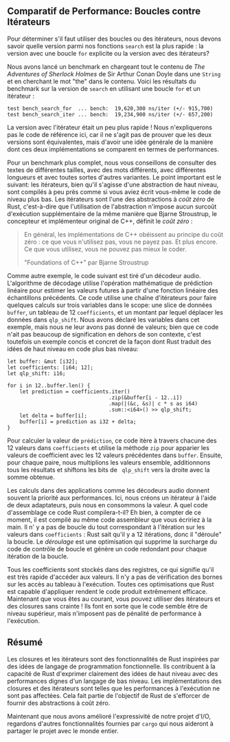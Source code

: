 ## Comparatif de Performance: Boucles contre Itérateurs

Pour déterminer s'il faut utiliser des boucles ou des itérateurs, nous devons savoir quelle version parmi nos fonctions `search` est la plus rapide : la version avec une boucle `for` explicite ou la version avec des itérateurs?

Nous avons lancé un benchmark en chargeant tout le contenu de *The Adventures of Sherlock Holmes* de Sir Arthur Conan Doyle dans une `String` et en cherchant le mot "the" dans le contenu. Voici les résultats du benchmark sur la version de `search` en utilisant une boucle `for` et un itérateur :

```text
test bench_search_for  ... bench:  19,620,300 ns/iter (+/- 915,700)
test bench_search_iter ... bench:  19,234,900 ns/iter (+/- 657,200)
```

La version avec l'itérateur était un peu plus rapide ! Nous n'expliquerons pas le code de référence ici, car il ne s'agit pas de prouver que les deux versions sont équivalentes, mais d'avoir une idée générale de la manière dont ces deux implémentations se comparent en termes de performances.

Pour un benchmark plus complet, nous vous conseillons de consulter des textes de différentes tailles, avec des mots différents, avec différentes longueurs et avec toutes sortes d'autres variantes. Le point important est le suivant: les itérateurs, bien qu'il s'agisse d'une abstraction de haut niveau, sont compilés à peu près comme si vous aviez écrit vous-même le code de niveau plus bas. Les itérateurs sont l'une des abstractions à *coût zéro* de Rust, c'est-à-dire que l'utilisation de l'abstraction n'impose aucun surcoût d'exécution supplémentaire de la même manière que Bjarne Stroustrup, le concepteur et implémenteur original de C++, définit le *coût zéro* :


> En général, les implémentations de C++ obéissent au principe du coût zéro : ce que vous
> n'utilisez pas, vous ne payez pas. Et plus encore. Ce que vous utilisez, vous ne pouvez pas mieux le
> coder.  
>
> "Foundations of C++" par Bjarne Stroustrup

Comme autre exemple, le code suivant est tiré d'un décodeur audio. L'algorithme de décodage utilise l'opération mathématique de prédiction linéaire pour estimer les valeurs futures à partir d'une fonction linéaire des échantillons précédents. Ce code utilise une chaîne d'itérateurs pour faire quelques calculs sur trois variables dans le scope: une slice de données `buffer`, un tableau de 12 `coefficients`, et un montant par lequel déplacer les données dans `qlp_shift`. Nous avons déclaré les variables dans cet exemple, mais nous ne leur avons pas donné de valeurs; bien que ce code n'ait pas beaucoup de signification en dehors de son contexte, c'est toutefois un exemple concis et concret de la façon dont Rust traduit des idées de haut niveau en code plus bas niveau:

```rust,ignore
let buffer: &mut [i32];
let coefficients: [i64; 12];
let qlp_shift: i16;

for i in 12..buffer.len() {
    let prediction = coefficients.iter()
                                 .zip(&buffer[i - 12..i])
                                 .map(|(&c, &s)| c * s as i64)
                                 .sum::<i64>() >> qlp_shift;
    let delta = buffer[i];
    buffer[i] = prediction as i32 + delta;
}
```

Pour calculer la valeur de `prédiction`, ce code itère à travers chacune des 12 valeurs dans `coefficients` et utilise la méthode `zip` pour apparier les valeurs de coefficient avec les 12 valeurs précédentes dans `buffer`. Ensuite, pour chaque paire, nous multiplions les valeurs ensemble, additionnons tous les résultats et shiftons les bits de ` qlp_shift` vers la droite avec la somme obtenue.

Les calculs dans des applications comme les décodeurs audio donnent souvent la priorité aux performances. Ici, nous créons un itérateur à l'aide de deux adaptateurs, puis nous en consommons la valeur. A quel code d'assemblage ce code Rust compilera-t-il? Eh bien, à compter de ce moment, il est compilé au même code assembleur que vous écririez à la main. Il n' y a pas de boucle du tout correspondant à l'itération sur les valeurs dans `coefficients` : Rust sait qu'il y a 12 itérations, donc il "déroule" la boucle. Le *déroulage* est une optimisation qui supprime la surcharge du code de contrôle de boucle et génère un code redondant pour chaque itération de la boucle.

Tous les coefficients sont stockés dans des registres, ce qui signifie qu'il est très rapide d'accéder aux valeurs. Il n'y a pas de vérification des bornes sur les accès au tableau à l'exécution. Toutes ces optimisations que Rust est capable d'appliquer rendent le code produit extrêmement efficace. Maintenant que vous êtes au courant, vous pouvez utiliser des itérateurs et des closures sans crainte ! Ils font en sorte que le code semble être de niveau supérieur, mais n'imposent pas de pénalité de performance à l'exécution.

## Résumé

Les closures et les itérateurs sont des fonctionnalités de Rust inspirées par des idées de langage de programmation fonctionnelle. Ils contribuent à la capacité de Rust d'exprimer clairement des idées de haut niveau avec des performances dignes d'un langage de bas niveau. Les implémentations des closures et des itérateurs sont telles que les performances à l'exécution ne sont pas affectées. Cela fait partie de l'objectif de Rust de s'efforcer de fournir des abstractions à coût zéro.

Maintenant que nous avons amélioré l'expressivité de notre projet d'I/O, regardons d'autres fonctionnalités fournies par `cargo` qui nous aideront à partager le projet avec le monde entier.
